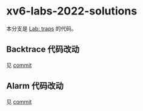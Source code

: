 # xv6-labs-2022-solutions

本分支是 [Lab: traps](https://pdos.csail.mit.edu/6.828/2022/labs/traps.html) 的代码。

## Backtrace 代码改动

见 [commit](https://github.com/relaxcn/xv6-labs-2022-solutions/commit/c636291e238bc849a6ac9638dfd2a8e922c4febe)

## Alarm 代码改动

见 [commit](https://github.com/relaxcn/xv6-labs-2022-solutions/commit/8dd68907b38ac6dbecfc93c4a452e6acb07313bd)
